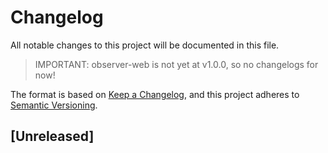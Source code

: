 # Changelog

All notable changes to this project will be documented in this file.

> IMPORTANT: observer-web is not yet at v1.0.0, so no changelogs for now!

The format is based on [Keep a Changelog](https://keepachangelog.com/en/1.0.0/),
and this project adheres to [Semantic Versioning](https://semver.org/spec/v2.0.0.html).

## [Unreleased]
